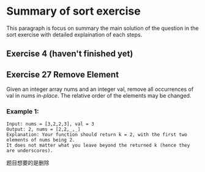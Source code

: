 # Summary of sort exercise
This paragraph is focus on summary the main solution of the question in the sort exercise with detailed explaination of each steps.

## Exercise 4 (haven't finished yet)


## Exercise 27 Remove Element
Given an integer array nums and an integer val, remove all occurrences of val in nums *in-place*. The relative order of the elements may be changed.


### Example 1:
```
Input: nums = [3,2,2,3], val = 3
Output: 2, nums = [2,2,_,_]
Explanation: Your function should return k = 2, with the first two elements of nums being 2.
It does not matter what you leave beyond the returned k (hence they are underscores).
```
题目想要的是删除

